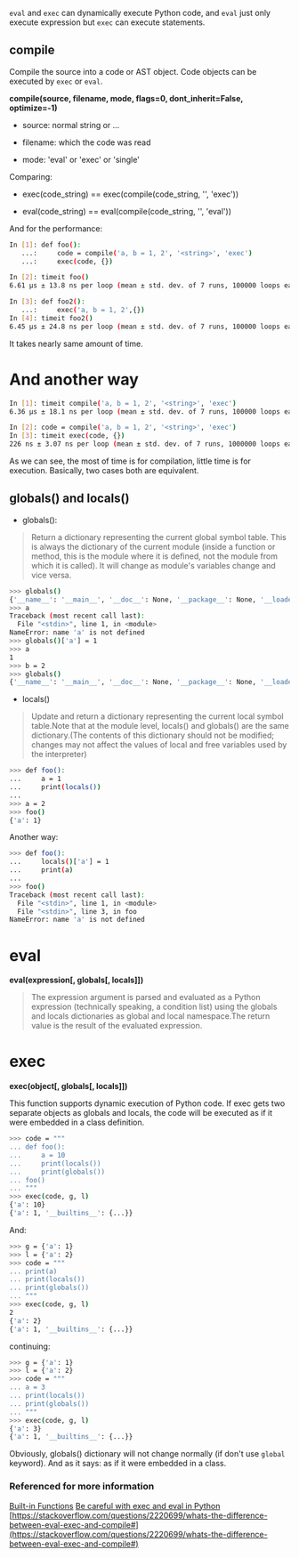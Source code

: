 `eval` and `exec` can dynamically execute Python code, and `eval` just only execute expression but `exec` can execute statements.

## compile

Compile the source into a code or AST object. Code objects can be executed  by `exec` or `eval`.

**compile(source, filename, mode, flags=0, dont_inherit=False, optimize=-1)**

- source: normal string or ...

- filename: which the code was read

- mode: 'eval' or 'exec' or 'single'

Comparing:

- exec(code_string) == exec(compile(code_string, '<string>', 'exec'))

- eval(code_string) == eval(compile(code_string, '<string>', 'eval'))

And for the performance:

~~~bash
In [1]: def foo():
   ...:     code = compile('a, b = 1, 2', '<string>', 'exec')
   ...:     exec(code, {})

In [2]: timeit foo()                                                            
6.61 µs ± 13.8 ns per loop (mean ± std. dev. of 7 runs, 100000 loops each)

In [3]: def foo2(): 
   ...:     exec('a, b = 1, 2',{})
In [4]: timeit foo2()                                                           
6.45 µs ± 24.8 ns per loop (mean ± std. dev. of 7 runs, 100000 loops each)
~~~

It takes nearly same amount of time.

# And another way

~~~bash
In [1]: timeit compile('a, b = 1, 2', '<string>', 'exec')                      
6.36 µs ± 18.1 ns per loop (mean ± std. dev. of 7 runs, 100000 loops each)

In [2]: code = compile('a, b = 1, 2', '<string>', 'exec')                      
In [3]: timeit exec(code, {})                                                  
226 ns ± 3.07 ns per loop (mean ± std. dev. of 7 runs, 1000000 loops each)
~~~

As we can see, the most of time is for compilation, little time is for execution. Basically, two cases both are equivalent.


## globals() and locals()

- globals():

> Return a dictionary representing the current global symbol table. This is always the dictionary of the current module (inside a function or method, this is the module where it is defined, not the module from which it is called). It will change as module's variables change and vice versa.

~~~bash
>>> globals()
{'__name__': '__main__', '__doc__': None, '__package__': None, '__loader__': <class '_frozen_importlib.BuiltinImporter'>, '__spec__': None, '__annotations__': {}, '__builtins__': <module 'builtins' (built-in)>}
>>> a
Traceback (most recent call last):
  File "<stdin>", line 1, in <module>
NameError: name 'a' is not defined
>>> globals()['a'] = 1
>>> a
1
>>> b = 2
>>> globals()
{'__name__': '__main__', '__doc__': None, '__package__': None, '__loader__': <class '_frozen_importlib.BuiltinImporter'>, '__spec__': None, '__annotations__': {}, '__builtins__': <module 'builtins' (built-in)>, 'a': 1, 'b': 2}
~~~

- locals()

> Update and return a dictionary representing the current local symbol table.Note that at the module level, locals() and globals() are the same dictionary.(The contents of this dictionary should not be modified; changes may not affect the values of local and free variables used by the interpreter)

~~~bash
>>> def foo():
...     a = 1
...     print(locals())
... 
>>> a = 2
>>> foo()
{'a': 1}
~~~

Another way:

~~~bash
>>> def foo():
...     locals()['a'] = 1
...     print(a)
... 
>>> foo()
Traceback (most recent call last):
  File "<stdin>", line 1, in <module>
  File "<stdin>", line 3, in foo
NameError: name 'a' is not defined
~~~

# eval

**eval(expression[, globals[, locals]])**

> The expression argument is parsed and evaluated as a Python expression (technically speaking, a condition list) using the globals and locals dictionaries as global and local namespace.The return value is the result of the evaluated expression.

# exec

**exec(object[, globals[, locals]])**

This function supports dynamic execution of Python code. If exec gets two separate objects as globals and locals, the code will be executed as if it were embedded in a class definition.

~~~bash
>>> code = """
... def foo():
...     a = 10
...     print(locals())
...     print(globals())
... foo()
... """
>>> exec(code, g, l)
{'a': 10}
{'a': 1, '__builtins__': {...}}
~~~

And: 

~~~bash
>>> g = {'a': 1}
>>> l = {'a': 2}
>>> code = """
... print(a)
... print(locals())
... print(globals())
... """
>>> exec(code, g, l)
2
{'a': 2}
{'a': 1, '__builtins__': {...}}
~~~

continuing:

~~~bash
>>> g = {'a': 1}
>>> l = {'a': 2}
>>> code = """
... a = 3
... print(locals())
... print(globals())
... """
>>> exec(code, g, l)
{'a': 3}
{'a': 1, '__builtins__': {...}}
~~~

Obviously, globals() dictionary will not change normally (if don't use `global` keyword). And as it says: as if it were embedded in a class.

### Referenced for more information

[Built-in Functions](https://docs.python.org/3/library/functions.html#exec)
[Be careful with exec and eval in Python](https://lucumr.pocoo.org/2011/2/1/exec-in-python/)
[https://stackoverflow.com/questions/2220699/whats-the-difference-between-eval-exec-and-compile#](https://stackoverflow.com/questions/2220699/whats-the-difference-between-eval-exec-and-compile#)

